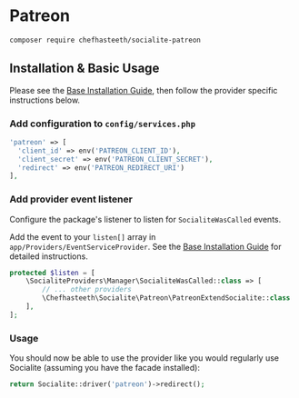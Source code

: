 # Patreon

```bash
composer require chefhasteeth/socialite-patreon
```

## Installation & Basic Usage

Please see the [Base Installation Guide](https://socialiteproviders.com/usage/), then follow the provider specific instructions below.

### Add configuration to `config/services.php`

```php
'patreon' => [    
  'client_id' => env('PATREON_CLIENT_ID'),  
  'client_secret' => env('PATREON_CLIENT_SECRET'),  
  'redirect' => env('PATREON_REDIRECT_URI') 
],
```

### Add provider event listener

Configure the package's listener to listen for `SocialiteWasCalled` events.

Add the event to your `listen[]` array in `app/Providers/EventServiceProvider`. See the [Base Installation Guide](https://socialiteproviders.com/usage/) for detailed instructions.

```php
protected $listen = [
    \SocialiteProviders\Manager\SocialiteWasCalled::class => [
        // ... other providers
        \Chefhasteeth\Socialite\Patreon\PatreonExtendSocialite::class . '@handle',
    ],
];
```

### Usage

You should now be able to use the provider like you would regularly use Socialite (assuming you have the facade installed):

```php
return Socialite::driver('patreon')->redirect();
```
